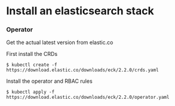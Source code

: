 # Install an elasticsearch stack

### Operator

Get the actual latest version from elastic.co

First install the CRDs
```shell
$ kubectl create -f https://download.elastic.co/downloads/eck/2.2.0/crds.yaml
```

Install the operator and RBAC rules
```shell
$ kubectl apply -f https://download.elastic.co/downloads/eck/2.2.0/operator.yaml
```
